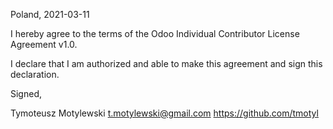 Poland, 2021-03-11

I hereby agree to the terms of the Odoo Individual Contributor License
Agreement v1.0.

I declare that I am authorized and able to make this agreement and sign this
declaration.

Signed,

Tymoteusz Motylewski t.motylewski@gmail.com https://github.com/tmotyl
